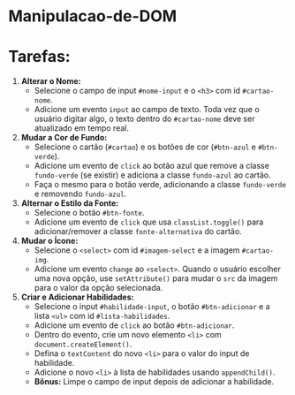 # Manipulacao-de-DOM

# Tarefas:

1. **Alterar o Nome:**
    - Selecione o campo de input `#nome-input` e o `<h3>` com id `#cartao-nome`.
    - Adicione um evento `input` ao campo de texto. Toda vez que o usuário digitar algo, o texto dentro do `#cartao-nome` deve ser atualizado em tempo real.
2. **Mudar a Cor de Fundo:**
    - Selecione o cartão (`#cartao`) e os botões de cor (`#btn-azul` e `#btn-verde`).
    - Adicione um evento de `click` ao botão azul que remove a classe `fundo-verde` (se existir) e adiciona a classe `fundo-azul` ao cartão.
    - Faça o mesmo para o botão verde, adicionando a classe `fundo-verde` e removendo `fundo-azul`.
3. **Alternar o Estilo da Fonte:**
    - Selecione o botão `#btn-fonte`.
    - Adicione um evento de `click` que usa `classList.toggle()` para adicionar/remover a classe `fonte-alternativa` do cartão.
4. **Mudar o Ícone:**
    - Selecione o `<select>` com id `#imagem-select` e a imagem `#cartao-img`.
    - Adicione um evento `change` ao `<select>`. Quando o usuário escolher uma nova opção, use `setAttribute()` para mudar o `src` da imagem para o valor da opção selecionada.
5. **Criar e Adicionar Habilidades:**
    - Selecione o input `#habilidade-input`, o botão `#btn-adicionar` e a lista `<ul>` com id `#lista-habilidades`.
    - Adicione um evento de `click` ao botão `#btn-adicionar`.
    - Dentro do evento, crie um novo elemento `<li>` com `document.createElement()`.
    - Defina o `textContent` do novo `<li>` para o valor do input de habilidade.
    - Adicione o novo `<li>` à lista de habilidades usando `appendChild()`.
    - **Bônus:** Limpe o campo de input depois de adicionar a habilidade.